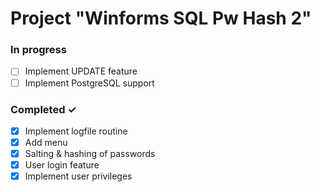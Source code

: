 # Project "Winforms SQL Pw Hash 2"


### In progress
- [ ] Implement UPDATE feature
- [ ] Implement PostgreSQL support

### Completed ✓

- [x] Implement logfile routine
- [x] Add menu
- [x] Salting & hashing of passwords
- [x] User login feature
- [x] Implement user privileges

